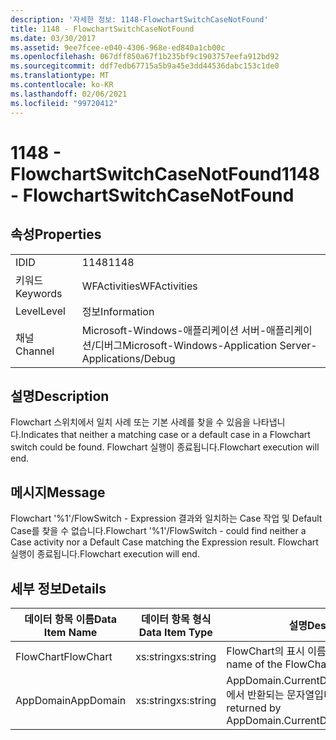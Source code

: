 ```yaml
---
description: '자세한 정보: 1148-FlowchartSwitchCaseNotFound'
title: 1148 - FlowchartSwitchCaseNotFound
ms.date: 03/30/2017
ms.assetid: 9ee7fcee-e040-4306-968e-ed840a1cb00c
ms.openlocfilehash: 067dff850a67f1b235bf9c1903757eefa912bd92
ms.sourcegitcommit: ddf7edb67715a5b9a45e3dd44536dabc153c1de0
ms.translationtype: MT
ms.contentlocale: ko-KR
ms.lasthandoff: 02/06/2021
ms.locfileid: "99720412"
---
```

# <a name="1148---flowchartswitchcasenotfound"></a><span data-ttu-id="7aab9-103">1148 - FlowchartSwitchCaseNotFound</span><span class="sxs-lookup"><span data-stu-id="7aab9-103">1148 - FlowchartSwitchCaseNotFound</span></span>

## <a name="properties"></a><span data-ttu-id="7aab9-104">속성</span><span class="sxs-lookup"><span data-stu-id="7aab9-104">Properties</span></span>  
  
|||  
|-|-|  
|<span data-ttu-id="7aab9-105">ID</span><span class="sxs-lookup"><span data-stu-id="7aab9-105">ID</span></span>|<span data-ttu-id="7aab9-106">1148</span><span class="sxs-lookup"><span data-stu-id="7aab9-106">1148</span></span>|  
|<span data-ttu-id="7aab9-107">키워드</span><span class="sxs-lookup"><span data-stu-id="7aab9-107">Keywords</span></span>|<span data-ttu-id="7aab9-108">WFActivities</span><span class="sxs-lookup"><span data-stu-id="7aab9-108">WFActivities</span></span>|  
|<span data-ttu-id="7aab9-109">Level</span><span class="sxs-lookup"><span data-stu-id="7aab9-109">Level</span></span>|<span data-ttu-id="7aab9-110">정보</span><span class="sxs-lookup"><span data-stu-id="7aab9-110">Information</span></span>|  
|<span data-ttu-id="7aab9-111">채널</span><span class="sxs-lookup"><span data-stu-id="7aab9-111">Channel</span></span>|<span data-ttu-id="7aab9-112">Microsoft-Windows-애플리케이션 서버-애플리케이션/디버그</span><span class="sxs-lookup"><span data-stu-id="7aab9-112">Microsoft-Windows-Application Server-Applications/Debug</span></span>|  
  
## <a name="description"></a><span data-ttu-id="7aab9-113">설명</span><span class="sxs-lookup"><span data-stu-id="7aab9-113">Description</span></span>  

 <span data-ttu-id="7aab9-114">Flowchart 스위치에서 일치 사례 또는 기본 사례를 찾을 수 있음을 나타냅니다.</span><span class="sxs-lookup"><span data-stu-id="7aab9-114">Indicates that neither a matching case or a default case in a Flowchart switch could be found.</span></span> <span data-ttu-id="7aab9-115">Flowchart 실행이 종료됩니다.</span><span class="sxs-lookup"><span data-stu-id="7aab9-115">Flowchart execution will end.</span></span>  
  
## <a name="message"></a><span data-ttu-id="7aab9-116">메시지</span><span class="sxs-lookup"><span data-stu-id="7aab9-116">Message</span></span>  

 <span data-ttu-id="7aab9-117">Flowchart '%1'/FlowSwitch - Expression 결과와 일치하는 Case 작업 및 Default Case를 찾을 수 없습니다.</span><span class="sxs-lookup"><span data-stu-id="7aab9-117">Flowchart '%1'/FlowSwitch - could find neither a Case activity nor a Default Case matching the Expression result.</span></span> <span data-ttu-id="7aab9-118">Flowchart 실행이 종료됩니다.</span><span class="sxs-lookup"><span data-stu-id="7aab9-118">Flowchart execution will end.</span></span>  
  
## <a name="details"></a><span data-ttu-id="7aab9-119">세부 정보</span><span class="sxs-lookup"><span data-stu-id="7aab9-119">Details</span></span>  
  
|<span data-ttu-id="7aab9-120">데이터 항목 이름</span><span class="sxs-lookup"><span data-stu-id="7aab9-120">Data Item Name</span></span>|<span data-ttu-id="7aab9-121">데이터 항목 형식</span><span class="sxs-lookup"><span data-stu-id="7aab9-121">Data Item Type</span></span>|<span data-ttu-id="7aab9-122">설명</span><span class="sxs-lookup"><span data-stu-id="7aab9-122">Description</span></span>|  
|--------------------|--------------------|-----------------|  
|<span data-ttu-id="7aab9-123">FlowChart</span><span class="sxs-lookup"><span data-stu-id="7aab9-123">FlowChart</span></span>|<span data-ttu-id="7aab9-124">xs:string</span><span class="sxs-lookup"><span data-stu-id="7aab9-124">xs:string</span></span>|<span data-ttu-id="7aab9-125">FlowChart의 표시 이름입니다.</span><span class="sxs-lookup"><span data-stu-id="7aab9-125">The display name of the FlowChart.</span></span>|  
|<span data-ttu-id="7aab9-126">AppDomain</span><span class="sxs-lookup"><span data-stu-id="7aab9-126">AppDomain</span></span>|<span data-ttu-id="7aab9-127">xs:string</span><span class="sxs-lookup"><span data-stu-id="7aab9-127">xs:string</span></span>|<span data-ttu-id="7aab9-128">AppDomain.CurrentDomain.FriendlyName에서 반환되는 문자열입니다.</span><span class="sxs-lookup"><span data-stu-id="7aab9-128">The string returned by AppDomain.CurrentDomain.FriendlyName.</span></span>|
